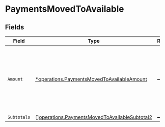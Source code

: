 # PaymentsMovedToAvailable


## Fields

| Field                                                                                                          | Type                                                                                                           | Required                                                                                                       | Description                                                                                                    |
| -------------------------------------------------------------------------------------------------------------- | -------------------------------------------------------------------------------------------------------------- | -------------------------------------------------------------------------------------------------------------- | -------------------------------------------------------------------------------------------------------------- |
| `Amount`                                                                                                       | [*operations.PaymentsMovedToAvailableAmount](../../models/operations/paymentsmovedtoavailableamount.md)        | :heavy_minus_sign:                                                                                             | In v2 endpoints, monetary amounts are represented as objects with a `currency` and `value` field.              |
| `Subtotals`                                                                                                    | [][operations.PaymentsMovedToAvailableSubtotal2](../../models/operations/paymentsmovedtoavailablesubtotal2.md) | :heavy_minus_sign:                                                                                             | N/A                                                                                                            |